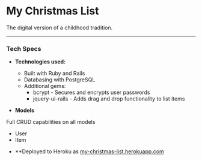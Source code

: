 # My Christmas List

The digital version of a childhood tradition.

---

### Tech Specs

* **Technologies used:**

  - Built with Ruby and Rails
  - Databasing with PostgreSQL
  - Additional gems:
    - bcrypt - Secures and encrypts user passwords
    - jquery-ui-rails - Adds drag and drop functionality to list items
    
* **Models**

Full CRUD capabilities on all models

  - User
  - Item
  
* **Deployed to Heroku as [my-christmas-list.herokuapp.com](http://my-christmas-list.herokuapp.com/)
